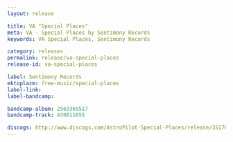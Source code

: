 ```yaml
---
layout: release

title: VA "Special Places"
meta: VA - Special Places by Sentimony Records
keywords: VA Special Places, Sentimony Records

category: releases
permalink: release/va-special-places
release-id: va-special-places

label: Sentimony Records
ektoplazm: free-music/special-places
label-link: 
label-bandcamp: 

bandcamp-album: 2563369517
bandcamp-track: 430811055

discogs: http://www.discogs.com/AstroPilot-Special-Places/release/3517621
---
```


